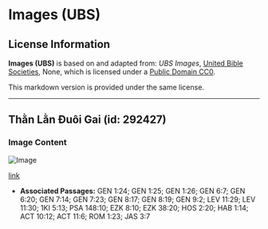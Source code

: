 # Images (UBS)

## License Information

**Images (UBS)** is based on and adapted from: _UBS Images_, [United Bible Societies](https://unitedbiblesocieties.org/), None, which is licensed under a [Public Domain CC0](https://creativecommons.org/public-domain/cc0/).

This markdown version is provided under the same license.



--------------------------------

## Thằn Lằn Đuôi Gai (id: 292427)

### Image Content

![Image](https://cdn.aquifer.bible/aquifer-content/resources/Media/WEB-0871_thorn-tailed_lizard.jpg)

[link](https://cdn.aquifer.bible/aquifer-content/resources/Media/WEB-0871_thorn-tailed_lizard.jpg)

* **Associated Passages:** GEN 1:24; GEN 1:25; GEN 1:26; GEN 6:7; GEN 6:20; GEN 7:14; GEN 7:23; GEN 8:17; GEN 8:19; GEN 9:2; LEV 11:29; LEV 11:30; 1KI 5:13; PSA 148:10; EZK 8:10; EZK 38:20; HOS 2:20; HAB 1:14; ACT 10:12; ACT 11:6; ROM 1:23; JAS 3:7

